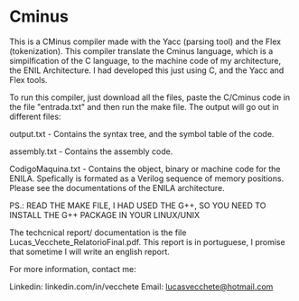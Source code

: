 # Cminus

This is a CMinus compiler made with the Yacc (parsing tool) and the Flex (tokenization). This compiler translate the Cminus language, which is a simpilfication of the C language, to the machine code of my architecture, the ENIL Architecture. I had developed this just using C, and the Yacc and Flex tools.

To run this compiler, just download all the files, paste the C/Cminus code in the file "entrada.txt" and then run the make file. The output will go out in different files:

output.txt - Contains the syntax tree, and the symbol table of the code.

assembly.txt - Contains the assembly code.

CodigoMaquina.txt - Contains the object, binary or machine code for the ENILA. Spefically is formated as a Verilog sequence of memory positions. Please see the documentations of the ENILA architecture.

PS.: READ THE MAKE FILE, I HAD USED THE G++, SO YOU NEED TO INSTALL THE G++ PACKAGE IN YOUR LINUX/UNIX

The techcnical report/ documentation is the file Lucas_Vecchete_RelatorioFinal.pdf. This report is in portuguese, I promise that sometime I will write an english report.

For more information, contact me:

Linkedin: linkedin.com/in/vecchete
Email: lucasvecchete@hotmail.com

